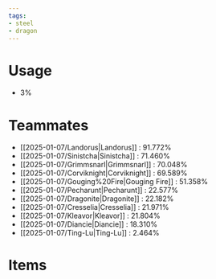 ```yaml
---
tags:
- steel
- dragon
---
```

# Usage
- 3%
# Teammates
- [[2025-01-07/Landorus|Landorus]] : 91.772%
- [[2025-01-07/Sinistcha|Sinistcha]] : 71.460%
- [[2025-01-07/Grimmsnarl|Grimmsnarl]] : 70.048%
- [[2025-01-07/Corviknight|Corviknight]] : 69.589%
- [[2025-01-07/Gouging%20Fire|Gouging Fire]] : 51.358%
- [[2025-01-07/Pecharunt|Pecharunt]] : 22.577%
- [[2025-01-07/Dragonite|Dragonite]] : 22.182%
- [[2025-01-07/Cresselia|Cresselia]] : 21.971%
- [[2025-01-07/Kleavor|Kleavor]] : 21.804%
- [[2025-01-07/Diancie|Diancie]] : 18.310%
- [[2025-01-07/Ting-Lu|Ting-Lu]] : 2.464%
# Items
